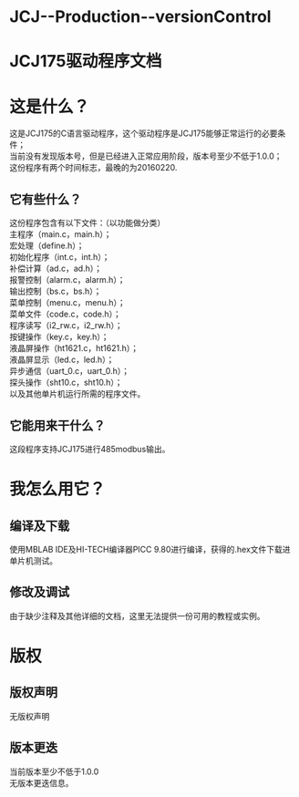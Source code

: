 ﻿# JCJ--Production--versionControl
# JCJ175驱动程序文档
# 这是什么？
这是JCJ175的C语言驱动程序，这个驱动程序是JCJ175能够正常运行的必要条件；<br>
当前没有发现版本号，但是已经进入正常应用阶段，版本号至少不低于1.0.0；<br>
这份程序有两个时间标志，最晚的为20160220.
## 它有些什么？
这份程序包含有以下文件：（以功能做分类）<br>
主程序（main.c，main.h）；<br>
宏处理（define.h）；<br>
初始化程序（int.c，int.h）；<br>
补偿计算（ad.c，ad.h）；<br>
报警控制（alarm.c，alarm.h）；<br>
输出控制（bs.c，bs.h）；<br>
菜单控制（menu.c，menu.h）；<br>
菜单文件（code.c，code.h）；<br>
程序读写（i2_rw.c，i2_rw.h）；<br>
按键操作（key.c，key.h）；<br>
液晶屏操作（ht1621.c，ht1621.h）；<br>
液晶屏显示（led.c，led.h）；<br>
异步通信（uart_0.c，uart_0.h）；<br>
探头操作（sht10.c，sht10.h）；<br>
以及其他单片机运行所需的程序文件。
## 它能用来干什么？
这段程序支持JCJ175进行485modbus输出。


# 我怎么用它？
## 编译及下载
使用MBLAB IDE及HI-TECH编译器PICC 9.80进行编译，获得的.hex文件下载进单片机测试。
## 修改及调试
由于缺少注释及其他详细的文档，这里无法提供一份可用的教程或实例。


# 版权
## 版权声明
无版权声明
## 版本更迭
当前版本至少不低于1.0.0<br>
无版本更迭信息。
